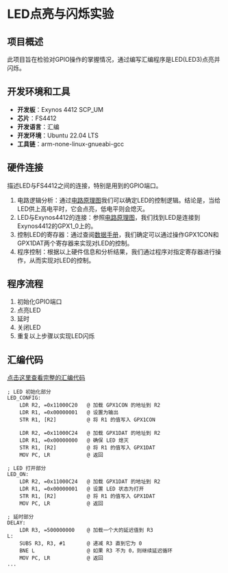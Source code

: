 # LED点亮与闪烁实验

## 项目概述
此项目旨在检验对GPIO操作的掌握情况，通过编写汇编程序是LED(LED3)点亮并闪烁。

## 开发环境和工具
- **开发板**：Exynos 4412 SCP_UM
- **芯片**：FS4412
- **开发语言**：汇编
- **开发环境**：Ubuntu 22.04 LTS
- **工具链**：arm-none-linux-gnueabi-gcc

## 硬件连接
描述LED与FS4412之间的连接，特别是用到的GPIO端口。
1. 电路逻辑分析：通过[电路原理图](./FS4412-DevBoard-V5.pdf)我们可以确定LED的控制逻辑。结论是，当给LED供上高电平时，它会点亮，低电平则会熄灭。
2. LED与Exynos4412的连接：参照[电路原理图](./FS4412_CoreBoard_V2.pdf)，我们找到LED是连接到Exynos4412的GPX1_0上的。
3. 控制LED的寄存器：通过查阅[数据手册](./4412手册完整版.pdf)，我们确定可以通过操作GPX1CON和GPX1DAT两个寄存器来实现对LED的控制。
4. 程序控制：根据以上硬件信息和分析结果，我们通过程序对指定寄存器进行操作，从而实现对LED的控制。

## 程序流程
1. 初始化GPIO端口
2. 点亮LED
3. 延时
4. 关闭LED
5. 重复以上步骤以实现LED闪烁

## 汇编代码
[点击这里查看完整的汇编代码](./led_arm.s) 

```assembly
; LED 初始化部分
LED_CONFIG:
    LDR R2, =0x11000C20   @ 加载 GPX1CON 的地址到 R2
    LDR R1, =0x00000001   @ 设置为输出
    STR R1, [R2]          @ 将 R1 的值写入 GPX1CON

    LDR R2, =0x11000C24   @ 加载 GPX1DAT 的地址到 R2
    LDR R1, =0x00000000   @ 确保 LED 熄灭
    STR R1, [R2]          @ 将 R1 的值写入 GPX1DAT
    MOV PC, LR            @ 返回

; LED 打开部分
LED_ON:
    LDR R2, =0x11000C24   @ 加载 GPX1DAT 的地址到 R2
    LDR R1, =0x00000001   @ 设置 LED 状态为打开
    STR R1, [R2]          @ 将 R1 的值写入 GPX1DAT
    MOV PC, LR            @ 返回

; 延时部分
DELAY:
    LDR R3, =500000000    @ 加载一个大的延迟值到 R3
L:
    SUBS R3, R3, #1       @ 递减 R3 直到它为 0
    BNE L                 @ 如果 R3 不为 0，则继续延迟循环
    MOV PC, LR            @ 返回
...